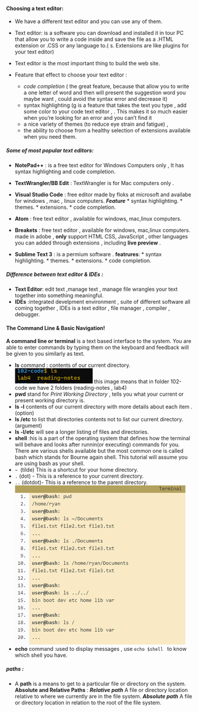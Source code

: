 #### Choosing a text editor:
* We have a different text editor and you can use any of them.
* Text editor: is a software you can download and installed it in tour PC  that allow you to write a code inside and save the file as a .HTML extension or .CSS or any language to.( s. Extensions are like plugins for your text editor)
* Text editor is the most important thing to build the web site.
* Feature that effect to choose your text editor :

     * _code completion_ ( the great feature, because that allow you to write a one letter of word and then will present the suggestion word you maybe want , could avoid the syntax error and decrease it)
     * syntax highlighting (g is a feature that takes the text you type , add some color to your code text editor , . This makes it so much easier when you’re looking for an error and you can’t find it
     * a nice variety of themes (to reduce eye strain and fatigue) , 
     * the ability to choose from a healthy selection of extensions available when you need them.

##### Some of most popular text editors:
* **NotePad++** : is a free text editor for Windows Computers only , It has syntax highlighting and code completion.
* **TextWrangler/BB Edit** : TextWrangler is for Mac computers only .
* **Visual Studio Code** : free editor made by floks at microsoft and availabe for windows , mac , linux computers.
     ***Feature*** 
         * syntax highlighting.
         * themes.
         * extensions.
         * code completion.
* **Atom** : free text editor , available for windows, mac,linux computers.

*  **Breakets** : free text editor , available  for windows, mac,linux computers. made in adobe , **only** support HTML CSS, JavaScript , other languages you can added through extensions , including **live preview** .

* **Sublime Text 3** : is a permium software .
     **featrures**:
         * syntax highlighting.
         * themes.
         * extensions.
         * code completion.

##### Difference between *text editor & IDEs* :
 * **Text Editor**: edit text ,manage text , manage file wrangles your text together into something meaningful.
 * **IDEs** :integrated develpment environment , suite of different software all coming together  , IDEs is a text editor , file manager , compiler , debugger.


#### The Command Line & Basic Navigation! 
**A command line or terminal** is a text based interface to the system. You are able to enter commands by typing them on the keyboard and feedback will be given to you similarly as text.
* **ls** command : contents of our current directory. 
      ![ls img](ls.png)
      this image means that in folder 102-code we have 2 folders (reading-notes , lab4)
* **pwd** stand for *Print Working Directory* , tells you what your current or present working directory is.
* **ls -l** contents of our current directory with more details about each item .(option)
* **ls /etc** to list that directories contents not to list our current directory. (argument)
* **ls -l/etc** will see a longer listing of files and directories.
* **shell** :his is a part of the operating system that defines how the terminal will behave and looks after runnin(or executing) commands for you. There are various shells available but the most common one is called bash which stands for Bourne again shell. This tutorial will assume you are using bash as your shell.
* `~ `(tilde) This is a shortcut for your home directory.
* `.` (dot) - This is a reference to your current directory.
* `..` (dotdot)- This is a reference to the parent directory.
![command img](command.png)
* **echo** command :used to display messages , use `echo $shell ` to know which shell you have.

##### paths :
* A **path** is a means to get to a particular file or directory on the system. 
**Absolute and Relative Paths** :
***Relative path*** A file or directory location relative to where we currently are in the file system.
***Absolute path*** A file or directory location in relation to the root of the file system.
 




